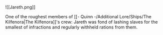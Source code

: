 ![[Jareth.png]]

One of the roughest members of [[- Quinn -/Additional Lore/Ships/The Kilfenora|The Kilfenora]]'s crew: Jareth was fond of lashing slaves for the smallest of infractions and regularly withheld rations from them. 